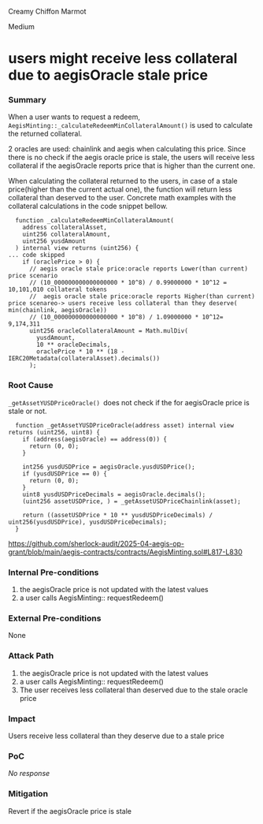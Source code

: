 Creamy Chiffon Marmot

Medium

# users might receive less collateral due to aegisOracle stale price

### Summary

When a user wants to request a redeem, `AegisMinting::_calculateRedeemMinCollateralAmount()` is used to calculate the returned collateral. 

2 oracles are used: chainlink and aegis when calculating this price. Since there is no check if the aegis oracle price is stale, the users will receive less collateral if the aegisOracle reports price that is higher than the current one.

When calculating the collateral returned to the users, in case of a stale price(higher than the current actual one), the function will return less collateral than deserved to the user. Concrete math examples with the collateral calculations in the code snippet bellow.
```solidity
  function _calculateRedeemMinCollateralAmount(
    address collateralAsset,
    uint256 collateralAmount,
    uint256 yusdAmount
  ) internal view returns (uint256) {
... code skipped
    if (oraclePrice > 0) {
      // aegis oracle stale price:oracle reports Lower(than current) price scenario
      // (10_000000000000000000 * 10^8) / 0.99000000 * 10^12 = 10,101,010 collateral tokens
      //  aegis oracle stale price:oracle reports Higher(than current) price scenareo-> users receive less collateral than they deserve( min(chainlink, aegisOracle))
      // (10_000000000000000000 * 10^8) / 1.09000000 * 10^12=   9,174,311
      uint256 oracleCollateralAmount = Math.mulDiv(
        yusdAmount,
        10 ** oracleDecimals,
        oraclePrice * 10 ** (18 - IERC20Metadata(collateralAsset).decimals())
      );
```

### Root Cause

`_getAssetYUSDPriceOracle() `does not check if the for aegisOracle price is stale or not.

```solidity
  function _getAssetYUSDPriceOracle(address asset) internal view returns (uint256, uint8) {
    if (address(aegisOracle) == address(0)) {
      return (0, 0);
    }

    int256 yusdUSDPrice = aegisOracle.yusdUSDPrice();
    if (yusdUSDPrice == 0) {
      return (0, 0);
    }
    uint8 yusdUSDPriceDecimals = aegisOracle.decimals();
    (uint256 assetUSDPrice, ) = _getAssetUSDPriceChainlink(asset);

    return ((assetUSDPrice * 10 ** yusdUSDPriceDecimals) / uint256(yusdUSDPrice), yusdUSDPriceDecimals);
  }
```
https://github.com/sherlock-audit/2025-04-aegis-op-grant/blob/main/aegis-contracts/contracts/AegisMinting.sol#L817-L830


### Internal Pre-conditions

1) the aegisOracle price is not updated with the latest values
2) a user calls AegisMinting:: requestRedeem()

### External Pre-conditions

None

### Attack Path

1) the aegisOracle price is not updated with the latest values
2) a user calls AegisMinting:: requestRedeem()
3) The user receives less collateral than deserved due to the stale oracle price

### Impact

Users receive less collateral than they deserve due to a stale price

### PoC

_No response_

### Mitigation

Revert if the aegisOracle price is stale